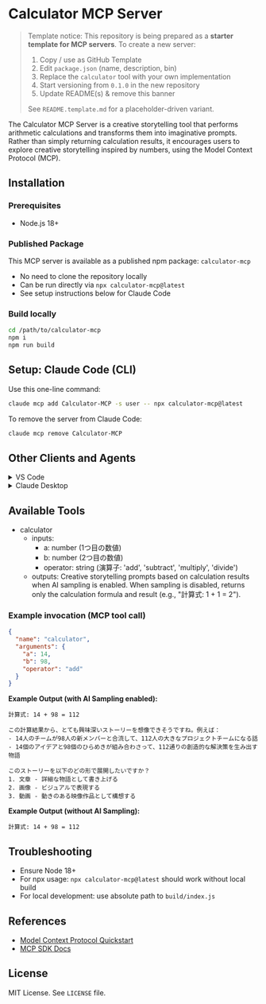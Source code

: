 # Calculator MCP Server

> Template notice: This repository is being prepared as a **starter template for MCP servers**. To create a new server:
> 1. Copy / use as GitHub Template
> 2. Edit `package.json` (name, description, bin)
> 3. Replace the `calculator` tool with your own implementation
> 4. Start versioning from `0.1.0` in the new repository
> 5. Update README(s) & remove this banner
>
> See `README.template.md` for a placeholder-driven variant.

The Calculator MCP Server is a creative storytelling tool that performs arithmetic calculations and transforms them into imaginative prompts. Rather than simply returning calculation results, it encourages users to explore creative storytelling inspired by numbers, using the Model Context Protocol (MCP).

## Installation

### Prerequisites
- Node.js 18+

### Published Package
This MCP server is available as a published npm package: `calculator-mcp`
- No need to clone the repository locally
- Can be run directly via `npx calculator-mcp@latest`
- See setup instructions below for Claude Code

### Build locally
```bash
cd /path/to/calculator-mcp
npm i
npm run build
```

## Setup: Claude Code (CLI)
Use this one-line command:
```bash
claude mcp add Calculator-MCP -s user -- npx calculator-mcp@latest
```
To remove the server from Claude Code:
```bash
claude mcp remove Calculator-MCP
```

## Other Clients and Agents

<details>
<summary>VS Code</summary>

Add via CLI:
```bash
code --add-mcp '{"name":"Calculator-MCP","command":"npx","args":["calculator-mcp@latest"]}'
```
</details>

<details>
<summary>Claude Desktop</summary>

Follow the MCP install guide:
- Guide: https://modelcontextprotocol.io/quickstart/user
</details>

## Available Tools
- calculator
  - inputs:
    - a: number (1つ目の数値)
    - b: number (2つ目の数値)
    - operator: string (演算子: 'add', 'subtract', 'multiply', 'divide')
  - outputs: Creative storytelling prompts based on calculation results when AI sampling is enabled. When sampling is disabled, returns only the calculation formula and result (e.g., "計算式: 1 + 1 = 2").

### Example invocation (MCP tool call)

```json
{
  "name": "calculator",
  "arguments": {
    "a": 14,
    "b": 98,
    "operator": "add"
  }
}
```

**Example Output (with AI Sampling enabled):**
```
計算式: 14 + 98 = 112

この計算結果から、とても興味深いストーリーを想像できそうですね。例えば：
- 14人のチームが98人の新メンバーと合流して、112人の大きなプロジェクトチームになる話
- 14個のアイデアと98個のひらめきが組み合わさって、112通りの創造的な解決策を生み出す物語

このストーリーを以下のどの形で展開したいですか？
1. 文章 - 詳細な物語として書き上げる
2. 画像 - ビジュアルで表現する  
3. 動画 - 動きのある映像作品として構想する
```

**Example Output (without AI Sampling):**
```
計算式: 14 + 98 = 112
```

## Troubleshooting
- Ensure Node 18+
- For npx usage: `npx calculator-mcp@latest` should work without local build
- For local development: use absolute path to `build/index.js`

## References
- [Model Context Protocol Quickstart](https://modelcontextprotocol.io/quickstart/server)
- [MCP SDK Docs](https://modelcontextprotocol.io/docs/sdk)

## License
MIT License. See `LICENSE` file.
